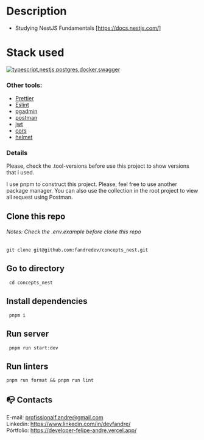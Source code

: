 # Description

- Studying NestJS Fundamentals [https://docs.nestjs.com/]

# Stack used

  <a href="https://go-skill-icons.vercel.app/">
    <img src="https://go-skill-icons.vercel.app/api/icons?i=typescript,nestjs,postgres,docker,swagger" alt="typescript,nestjs,postgres,docker,swagger" />
  </a>

### Other tools:

- [Prettier](https://eslint.org/)
- [Eslint](https://prettier.io/)
- [pgadmin](https://www.pgadmin.org/download/)
- [postman](https://www.postman.com/)
- [jwt](https://jwt.io/)
- [cors](https://developer.mozilla.org/pt-BR/docs/Web/HTTP/CORS)
- [helmet](https://helmetjs.github.io/)

### Details

Please, check the .tool-versions before use this project to show versions that i used.

I use pnpm to construct this project. Please, feel free to use another package manager. You can also use the collection in the root project to view all request using Postman.

## Clone this repo

###### Notes: Check the .env.example before clone this repo

```
git clone git@github.com:fandredev/concepts_nest.git
```

## Go to directory

```
 cd concepts_nest
```

## Install dependencies

```
 pnpm i
```

## Run server

```
 pnpm run start:dev
```

## Run linters

```
pnpm run format && pnpm run lint
```

## :mailbox_with_no_mail: Contacts

E-mail: profissionalf.andre@gmail.com<br>
Linkedin: https://www.linkedin.com/in/devfandre/<br>
Pórtfolio: https://developer-felipe-andre.vercel.app/<br>
